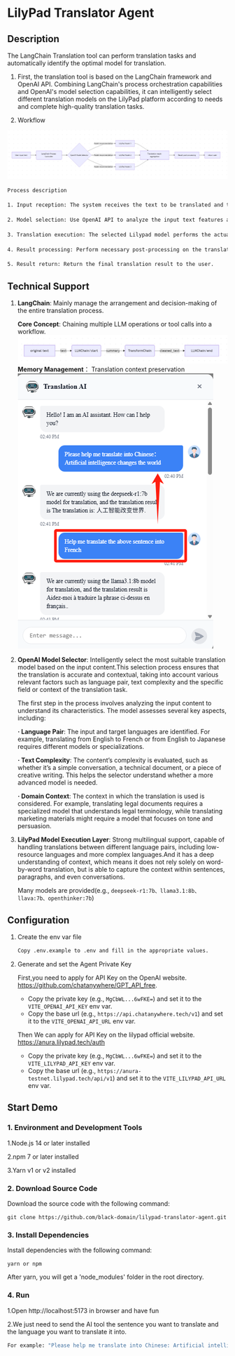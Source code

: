 # LilyPad Translator Agent

## Description

The LangChain Translation tool can perform translation tasks and automatically identify the optimal model for translation.

1. First, the translation tool is based on the LangChain framework and OpenAI API. Combining LangChain's process orchestration capabilities and OpenAI's model selection capabilities, it can intelligently select different translation models on the LilyPad platform according to needs and complete high-quality translation tasks.

2. Workflow

![LilyPad Translator Agent](./public/workflow.png)



```bash
Process description

1. Input reception: The system receives the text to be translated and the target language requirements entered by the user.

2. Model selection: Use OpenAI API to analyze the input text features and recommend the most suitable Lilypad translation model.

3. Translation execution: The selected Lilypad model performs the actual translation work.

4. Result processing: Perform necessary post-processing on the translation results (such as format adjustment, quality inspection).

5. Result return: Return the final translation result to the user.
```

## Technical Support

1. **LangChain**: Mainly manage the arrangement and decision-making of the entire translation process.

    **Core Concept**: Chaining multiple LLM operations or tool calls into a workflow.
    ![LilyPad Translator Agent](./public/LLM-flow.png)
    **Memory Management**： Translation context preservation
    ![LilyPad Translator Agent](./public/history-session.png)

2. **OpenAI Model Selector**: Intelligently select the most suitable translation model based on the input content.This selection process ensures that the translation is accurate and contextual, taking into account various relevant factors such as language pair, text complexity and the specific field or context of the translation task.

    The first step in the process involves analyzing the input content to understand its characteristics. The model assesses several key aspects, including:

    **· Language Pair**: The input and target languages ​​are identified. For example, translating from English to French or from English to Japanese requires different models or specializations.

    **· Text Complexity**: The content’s complexity is evaluated, such as whether it’s a simple conversation, a technical document, or a piece of creative writing. This helps the selector understand whether a more advanced model is needed.

    **· Domain Context**: The context in which the translation is used is considered. For example, translating legal documents requires a specialized model that understands legal terminology, while translating marketing materials might require a model that focuses on tone and persuasion.

3. **LilyPad Model Execution Layer**: Strong multilingual support, capable of handling translations between different language pairs, including low-resource languages ​​and more complex languages.And it has a deep understanding of context, which means it does not rely solely on word-by-word translation, but is able to capture the context within sentences, paragraphs, and even conversations.

    Many models are provided(e.g., `deepseek-r1:7b、llama3.1:8b、llava:7b、openthinker:7b`)

## Configuration

1. Create the env var file
    ```bash
    Copy .env.example to .env and fill in the appropriate values.
    ```

2. Generate and set the Agent Private Key

    First,you need to apply for API Key on the OpenAI website. https://github.com/chatanywhere/GPT_API_free. 

    - Copy the private key (e.g., `MgCbWL...6wFKE=`) and set it to the `VITE_OPENAI_API_KEY` env var.
    - Copy the base url (e.g., `https://api.chatanywhere.tech/v1`) and set it to the `VITE_OPENAI_API_URL` env var.

    Then We can apply for API Key on the lilypad official website. https://anura.lilypad.tech/auth
    
   - Copy the private key (e.g., `MgCbWL...6wFKE=`) and set it to the `VITE_LILYPAD_API_KEY` env var.
   - Copy the base url (e.g., `https://anura-testnet.lilypad.tech/api/v1`) and set it to the `VITE_LILYPAD_API_URL` env var.


## Start Demo
### 1. Environment and Development Tools

1.Node.js 14 or later installed

2.npm 7 or later installed

3.Yarn v1 or v2 installed


### 2. Download Source Code

Download the source code with the following command:

```
git clone https://github.com/black-domain/lilypad-translator-agent.git
```

### 3. Install Dependencies

Install dependencies with the following command:

```
yarn or npm
```

After yarn, you will get a 'node_modules' folder in the root directory.

### 4. Run

1.Open http://localhost:5173 in browser and have fun

2.We just need to send the AI ​​tool the sentence you want to translate and the language you want to translate it into.

```bash
For example: "Please help me translate into Chinese: Artificial intelligence changes the world." 
```

